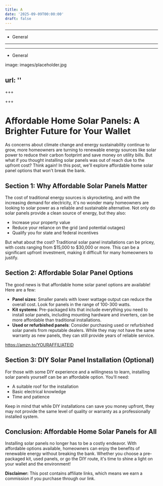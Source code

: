 ```yaml
---
title: A
date: '2025-09-09T00:00:00'
draft: false
---
```


---




- General
---

---

- General

image: images/placeholder.jpg

url: ''
---

+++





+++





**Affordable Home Solar Panels: A Brighter Future for Your Wallet**
======================================================

As concerns about climate change and energy sustainability continue to grow, more homeowners are turning to renewable energy sources like solar power to reduce their carbon footprint and save money on utility bills. But what if you thought installing solar panels was out of reach due to the upfront cost? Think again! In this post, we'll explore affordable home solar panel options that won't break the bank.

**Section 1: Why Affordable Solar Panels Matter**
---------------------------------------------------

The cost of traditional energy sources is skyrocketing, and with the increasing demand for electricity, it's no wonder many homeowners are looking to solar power as a reliable and sustainable alternative. Not only do solar panels provide a clean source of energy, but they also:

* Increase your property value
* Reduce your reliance on the grid (and potential outages)
* Qualify you for state and federal incentives

But what about the cost? Traditional solar panel installations can be pricey, with costs ranging from $15,000 to $30,000 or more. This can be a significant upfront investment, making it difficult for many homeowners to justify.

**Section 2: Affordable Solar Panel Options**
---------------------------------------------------

The good news is that affordable home solar panel options are available! Here are a few:

* **Panel sizes**: Smaller panels with lower wattage output can reduce the overall cost. Look for panels in the range of 100-300 watts.
* **Kit systems**: Pre-packaged kits that include everything you need to install solar panels, including mounting hardware and inverters, can be more affordable than traditional installations.
* **Used or refurbished panels**: Consider purchasing used or refurbished solar panels from reputable dealers. While they may not have the same warranty as new panels, they can still provide years of reliable service.

https://amzn.to/YOURAFFILIATEID

**Section 3: DIY Solar Panel Installation (Optional)**
--------------------------------------------------------

For those with some DIY experience and a willingness to learn, installing solar panels yourself can be an affordable option. You'll need:

* A suitable roof for the installation
* Basic electrical knowledge
* Time and patience

Keep in mind that while DIY installations can save you money upfront, they may not provide the same level of quality or warranty as a professionally installed system.

**Conclusion: Affordable Home Solar Panels for All**
---------------------------------------------------------

Installing solar panels no longer has to be a costly endeavor. With affordable options available, homeowners can enjoy the benefits of renewable energy without breaking the bank. Whether you choose a pre-packaged kit, used panels, or go the DIY route, it's time to shine a light on your wallet and the environment!

**Disclaimer:** This post contains affiliate links, which means we earn a commission if you purchase through our link.